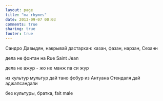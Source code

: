 ```yaml
---
layout: page
title: "ma rhymes"
date: 2013-09-07 00:03
comments: true
sharing: true
footer: true
---
```



Сандро Давыдян, накрывай дастархан:
казан, фазан, нарзан, Сезанн

дела не фонтан
на Rue Saint Jean

дела не ажур -
жо не манж па си жур

из культур мультур дай тано фобур
из Антуана Стендаля дай аджапсандали

без культуры, братка, fait male


